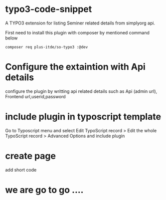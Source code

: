 # typo3-code-snippet
A TYPO3 extension for listing Seminer related details from simplyorg api.

First need to install this plugin with  composer by mentioned command below 

```
composer req plus-itde/so-typo3 :@dev
```

# Configure the extaintion with Api details  

configure the plugin by writting api related details such as Api (admin url), Frontend url,userid,password

# include plugin in typoscript template
Go to Typoscript menu and select Edit TypoScript record > Edit the whole TypoScript record > Advanced Options and include plugin 

# create page 
add short code 

# we are go to go ....






